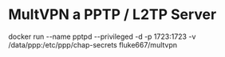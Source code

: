 # MultVPN a PPTP / L2TP Server

docker run --name pptpd --privileged -d -p 1723:1723 -v /data/ppp:/etc/ppp/chap-secrets fluke667/multvpn
